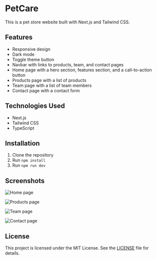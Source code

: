 # PetCare

This is a pet store website built with Next.js and Tailwind CSS.

## Features

* Responsive design
* Dark mode
* Toggle theme button
* Navbar with links to products, team, and contact pages
* Home page with a hero section, features section, and a call-to-action button
* Products page with a list of products
* Team page with a list of team members
* Contact page with a contact form

## Technologies Used

* Next.js
* Tailwind CSS
* TypeScript

## Installation

1. Clone the repository
2. Run `npm install`
3. Run `npm run dev`

## Screenshots

![Home page](https://github.com/your-username/your-repo-name/blob/main/screenshots/home.png?raw=true)

![Products page](https://github.com/your-username/your-repo-name/blob/main/screenshots/products.png?raw=true)

![Team page](https://github.com/your-username/your-repo-name/blob/main/screenshots/team.png?raw=true)

![Contact page](https://github.com/your-username/your-repo-name/blob/main/screenshots/contact.png?raw=true)

## License

This project is licensed under the MIT License. See the [LICENSE](LICENSE) file for details.
